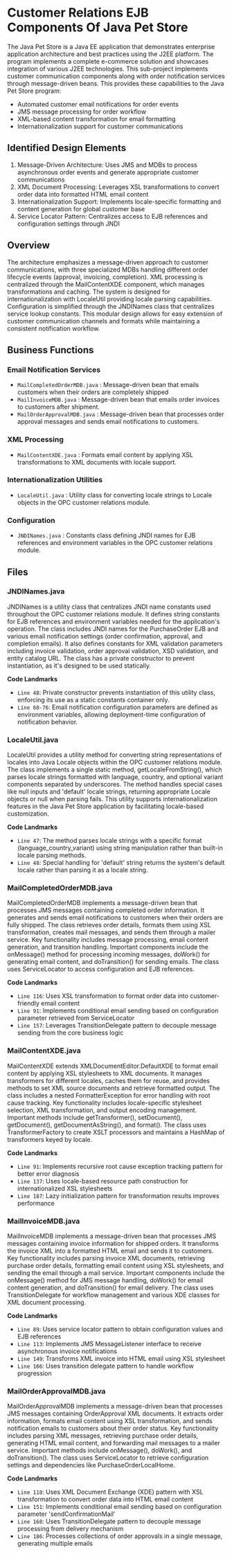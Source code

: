 # Customer Relations EJB Components Of Java Pet Store

The Java Pet Store is a Java EE application that demonstrates enterprise application architecture and best practices using the J2EE platform. The program implements a complete e-commerce solution and showcases integration of various J2EE technologies. This sub-project implements customer communication components along with order notification services through message-driven beans. This provides these capabilities to the Java Pet Store program:

- Automated customer email notifications for order events
- JMS message processing for order workflow
- XML-based content transformation for email formatting
- Internationalization support for customer communications

## Identified Design Elements

1. Message-Driven Architecture: Uses JMS and MDBs to process asynchronous order events and generate appropriate customer communications
2. XML Document Processing: Leverages XSL transformations to convert order data into formatted HTML email content
3. Internationalization Support: Implements locale-specific formatting and content generation for global customer base
4. Service Locator Pattern: Centralizes access to EJB references and configuration settings through JNDI

## Overview
The architecture emphasizes a message-driven approach to customer communications, with three specialized MDBs handling different order lifecycle events (approval, invoicing, completion). XML processing is centralized through the MailContentXDE component, which manages transformations and caching. The system is designed for internationalization with LocaleUtil providing locale parsing capabilities. Configuration is simplified through the JNDINames class that centralizes service lookup constants. This modular design allows for easy extension of customer communication channels and formats while maintaining a consistent notification workflow.

## Business Functions

### Email Notification Services
- `MailCompletedOrderMDB.java` : Message-driven bean that emails customers when their orders are completely shipped
- `MailInvoiceMDB.java` : Message-driven bean that emails order invoices to customers after shipment.
- `MailOrderApprovalMDB.java` : Message-driven bean that processes order approval messages and sends email notifications to customers.

### XML Processing
- `MailContentXDE.java` : Formats email content by applying XSL transformations to XML documents with locale support.

### Internationalization Utilities
- `LocaleUtil.java` : Utility class for converting locale strings to Locale objects in the OPC customer relations module.

### Configuration
- `JNDINames.java` : Constants class defining JNDI names for EJB references and environment variables in the OPC customer relations module.

## Files
### JNDINames.java

JNDINames is a utility class that centralizes JNDI name constants used throughout the OPC customer relations module. It defines string constants for EJB references and environment variables needed for the application's operation. The class includes JNDI names for the PurchaseOrder EJB and various email notification settings (order confirmation, approval, and completion emails). It also defines constants for XML validation parameters including invoice validation, order approval validation, XSD validation, and entity catalog URL. The class has a private constructor to prevent instantiation, as it's designed to be used statically.

 **Code Landmarks**
- `Line 48`: Private constructor prevents instantiation of this utility class, enforcing its use as a static constants container only.
- `Line 60-76`: Email notification configuration parameters are defined as environment variables, allowing deployment-time configuration of notification behavior.
### LocaleUtil.java

LocaleUtil provides a utility method for converting string representations of locales into Java Locale objects within the OPC customer relations module. The class implements a single static method, getLocaleFromString(), which parses locale strings formatted with language, country, and optional variant components separated by underscores. The method handles special cases like null inputs and 'default' locale strings, returning appropriate Locale objects or null when parsing fails. This utility supports internationalization features in the Java Pet Store application by facilitating locale-based customization.

 **Code Landmarks**
- `Line 47`: The method parses locale strings with a specific format (language_country_variant) using string manipulation rather than built-in locale parsing methods.
- `Line 48`: Special handling for 'default' string returns the system's default locale rather than parsing it as a locale string.
### MailCompletedOrderMDB.java

MailCompletedOrderMDB implements a message-driven bean that processes JMS messages containing completed order information. It generates and sends email notifications to customers when their orders are fully shipped. The class retrieves order details, formats them using XSL transformation, creates mail messages, and sends them through a mailer service. Key functionality includes message processing, email content generation, and transition handling. Important components include the onMessage() method for processing incoming messages, doWork() for generating email content, and doTransition() for sending emails. The class uses ServiceLocator to access configuration and EJB references.

 **Code Landmarks**
- `Line 116`: Uses XSL transformation to format order data into customer-friendly email content
- `Line 91`: Implements conditional email sending based on configuration parameter retrieved from ServiceLocator
- `Line 157`: Leverages TransitionDelegate pattern to decouple message sending from the core business logic
### MailContentXDE.java

MailContentXDE extends XMLDocumentEditor.DefaultXDE to format email content by applying XSL stylesheets to XML documents. It manages transformers for different locales, caches them for reuse, and provides methods to set XML source documents and retrieve formatted output. The class includes a nested FormatterException for error handling with root cause tracking. Key functionality includes locale-specific stylesheet selection, XML transformation, and output encoding management. Important methods include getTransformer(), setDocument(), getDocument(), getDocumentAsString(), and format(). The class uses TransformerFactory to create XSLT processors and maintains a HashMap of transformers keyed by locale.

 **Code Landmarks**
- `Line 91`: Implements recursive root cause exception tracking pattern for better error diagnosis
- `Line 137`: Uses locale-based resource path construction for internationalized XSL stylesheets
- `Line 187`: Lazy initialization pattern for transformation results improves performance
### MailInvoiceMDB.java

MailInvoiceMDB implements a message-driven bean that processes JMS messages containing invoice information for shipped orders. It transforms the invoice XML into a formatted HTML email and sends it to customers. Key functionality includes parsing invoice XML documents, retrieving purchase order details, formatting email content using XSL stylesheets, and sending the email through a mail service. Important components include the onMessage() method for JMS message handling, doWork() for email content generation, and doTransition() for email delivery. The class uses TransitionDelegate for workflow management and various XDE classes for XML document processing.

 **Code Landmarks**
- `Line 89`: Uses service locator pattern to obtain configuration values and EJB references
- `Line 113`: Implements JMS MessageListener interface to receive asynchronous invoice notifications
- `Line 149`: Transforms XML invoice into HTML email using XSL stylesheet
- `Line 166`: Uses transition delegate pattern to handle workflow progression
### MailOrderApprovalMDB.java

MailOrderApprovalMDB implements a message-driven bean that processes JMS messages containing OrderApproval XML documents. It extracts order information, formats email content using XSL transformation, and sends notification emails to customers about their order status. Key functionality includes parsing XML messages, retrieving purchase order details, generating HTML email content, and forwarding mail messages to a mailer service. Important methods include onMessage(), doWork(), and doTransition(). The class uses ServiceLocator to retrieve configuration settings and dependencies like PurchaseOrderLocalHome.

 **Code Landmarks**
- `Line 118`: Uses XML Document Exchange (XDE) pattern with XSL transformation to convert order data into HTML email content
- `Line 151`: Implements conditional email sending based on configuration parameter 'sendConfirmationMail'
- `Line 168`: Uses TransitionDelegate pattern to decouple message processing from delivery mechanism
- `Line 186`: Processes collections of order approvals in a single message, generating multiple emails

[Generated by the Sage AI expert workbench: 2025-03-29 21:37:00  https://sage-tech.ai/workbench]: #